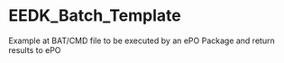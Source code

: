# EEDK_Batch_Template
Example at BAT/CMD file to be executed by an ePO Package and return results to ePO

